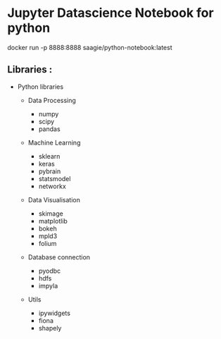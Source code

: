 # Jupyter Datascience Notebook for python

docker run -p 8888:8888 saagie/python-notebook:latest

## Libraries :

* Python libraries

	* Data Processing
		* numpy
    	* scipy
		* pandas

	* Machine Learning
    	* sklearn
		* keras
    	* pybrain
    	* statsmodel
		* networkx

	* Data Visualisation
		* skimage
		* matplotlib
    	* bokeh
    	* mpld3
    	* folium

	* Database connection
		* pyodbc
    	* hdfs
		* impyla

	* Utils
    	* ipywidgets
		* fiona
 		* shapely
